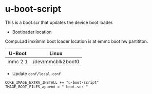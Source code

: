 # u-boot-script

This is a boot.scr that updates the device boot loader.

* Bootloader location

CompuLad imx8mm boot loader location is at emmc boot hw partititon.

|U-Boot|Linux|
|---|---|
|mmc 2 1|/dev/mmcblk2boot0

* Update `conf/local.conf`

```
CORE_IMAGE_EXTRA_INSTALL += "u-boot-script"
IMAGE_BOOT_FILES_append = " boot.scr "
```
